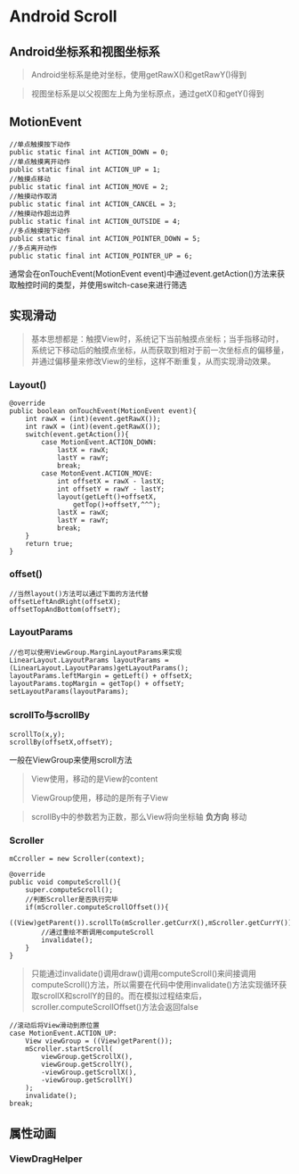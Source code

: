 # Android Scroll #
>
## Android坐标系和视图坐标系 ##
>Android坐标系是绝对坐标，使用getRawX()和getRawY()得到

>视图坐标系是以父视图左上角为坐标原点，通过getX()和getY()得到

## MotionEvent ##
	//单点触摸按下动作
    public static final int ACTION_DOWN = 0;
	//单点触摸离开动作
	public static final int ACTION_UP = 1;
	//触摸点移动
	public static final int ACTION_MOVE = 2;
	//触摸动作取消
	public static final int ACTION_CANCEL = 3;
	//触摸动作超出边界
	public static final int ACTION_OUTSIDE = 4;
	//多点触摸按下动作
	public static final int ACTION_POINTER_DOWN = 5;
	//多点离开动作
	public static final int ACTION_POINTER_UP = 6;

通常会在onTouchEvent(MotionEvent event)中通过event.getAction()方法来获取触控时间的类型，并使用switch-case来进行筛选

## 实现滑动 ##

>基本思想都是：触摸View时，系统记下当前触摸点坐标；当手指移动时，系统记下移动后的触摸点坐标，从而获取到相对于前一次坐标点的偏移量，并通过偏移量来修改View的坐标，这样不断重复，从而实现滑动效果。

### Layout() ###
    @override
	public boolean onTouchEvent(MotionEvent event){
		int rawX = (int)(event.getRawX());
		int rawX = (int)(event.getRawX());
		switch(event.getAction()){
			case MotionEvent.ACTION_DOWN:
				lastX = rawX;
				lastY = rawY;
				break;
			case MotonEvent.ACTION_MOVE:
				int offsetX = rawX - lastX;
				int offsetY = rawY - lastY;
				layout(getLeft()+offsetX,
					getTop()+offsetY,^^^);
				lastX = rawX;
				lastY = rawY;
				break;
		}
		return true;
	}
### offset() ###
	//当然layout()方法可以通过下面的方法代替
	offsetLeftAndRight(offsetX);
	offsetTopAndBottom(offsetY);

### LayoutParams ###

	//也可以使用ViewGroup.MarginLayoutParams来实现
	LinearLayout.LayoutParams layoutParams = (LinearLayout.LayoutParams)getLayoutParams();
	layoutParams.leftMargin = getLeft() + offsetX;
	layoutParams.topMargin = getTop() + offsetY;
	setLayoutParams(layoutParams);

### scrollTo与scrollBy ###

	scrollTo(x,y);
	scrollBy(offsetX,offsetY);

一般在ViewGroup来使用scroll方法
>View使用，移动的是View的content
>
>ViewGroup使用，移动的是所有子View

>scrollBy中的参数若为正数，那么View将向坐标轴 **负方向** 移动

### Scroller ###
    
    mCcroller = new Scroller(context);
	
	@override
	public void computeScroll(){
		super.computeScroll();
		//判断Scroller是否执行完毕
		if(mScroller.computeScrollOffset()){
			((View)getParent()).scrollTo(mScroller.getCurrX(),mScroller.getCurrY());
			//通过重绘不断调用computeScroll
			invalidate();
		}
	}
>只能通过invalidate()调用draw()调用computeScroll()来间接调用computeScroll()方法，所以需要在代码中使用invalidate()方法实现循环获取scrollX和scrollY的目的。而在模拟过程结束后，scroller.computeScrollOffset()方法会返回false

	//滚动后将View滑动到原位置
    case MotionEvent.ACTION_UP:
		View viewGroup = ((View)getParent());
		mScroller.startScroll(
			viewGroup.getScrollX(),
			viewGroup.getScrollY(),
			-viewGroup.getScrollX(),
			-viewGroup.getScrollY()
		);
		invalidate();
	break;

## 属性动画 ##

### ViewDragHelper ###